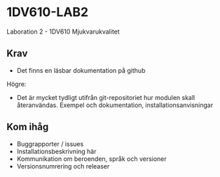# 1DV610-LAB2
Laboration 2 - 1DV610 Mjukvarukvalitet

## Krav
- Det finns en läsbar dokumentation på github

Högre:        
- Det är mycket tydligt utifrån git-repositoriet hur modulen skall återanvändas. Exempel och dokumentation, installationsanvisningar

## Kom ihåg
- Buggrapporter / issues
- Installationsbeskrivning här
- Kommunikation om beroenden, språk och versioner
- Versionsnumrering och releaser